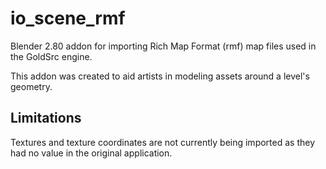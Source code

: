 # io_scene_rmf
Blender 2.80 addon for importing Rich Map Format (rmf) map files used in the GoldSrc engine.

This addon was created to aid artists in modeling assets around a level's geometry.

## Limitations
Textures and texture coordinates are not currently being imported as they had no value in the original application.
